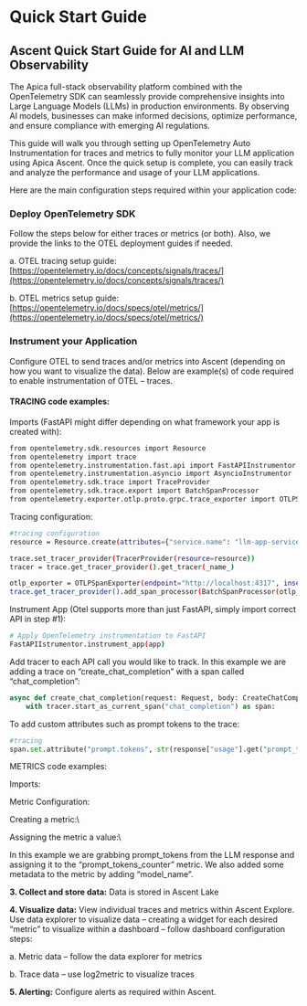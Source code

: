 # Quick Start Guide

## Ascent Quick Start Guide for AI and LLM Observability

The Apica full-stack observability platform combined with the OpenTelemetry SDK can seamlessly provide comprehensive insights into Large Language Models (LLMs) in production environments. By observing AI models, businesses can make informed decisions, optimize performance, and ensure compliance with emerging AI regulations.

This guide will walk you through setting up OpenTelemetry Auto Instrumentation for traces and metrics to fully monitor your LLM application using Apica Ascent. Once the quick setup is complete, you can easily track and analyze the performance and usage of your LLM applications.

Here are the main configuration steps required within your application code:

### **Deploy OpenTelemetry SDK**

Follow the steps below for either traces or metrics (or both). Also, we provide the links to the OTEL deployment guides if needed.

a.         OTEL tracing setup guide: [https://opentelemetry.io/docs/concepts/signals/traces/](https://opentelemetry.io/docs/concepts/signals/traces/)

b.         OTEL metrics setup guide: [https://opentelemetry.io/docs/specs/otel/metrics/](https://opentelemetry.io/docs/specs/otel/metrics/)

### **Instrument your Application**

Configure OTEL to send traces and/or metrics into Ascent (depending on how you want to visualize the data). Below are example(s) of code required to enable instrumentation of OTEL – traces.

#### TRACING code examples:

Imports (FastAPI might differ depending on what framework your app is created with):

```bash
from opentelemetry.sdk.resources import Resource
from opentelemetry import trace
from opentelemetry.instrumentation.fast.api import FastAPIInstrumentor
from opentelemetry.instrumentation.asyncio import AsyncioInstrumentor
from opentelemetry.sdk.trace import TraceProvider
from opentelemetry.sdk.trace.export import BatchSpanProcessor
from opentelemetry.exporter.otlp.proto.grpc.trace_exporter import OTLPSpanExporter
```

Tracing configuration:

```bash
#tracing configuration
resource = Resource.create(attributes={"service.name": "llm-app-service"})

trace.set_tracer_provider(TracerProvider(resource=resource))
tracer = trace.get_tracer_provider().get_tracer(_name_)

otlp_exporter = OTLPSpanExporter(endpoint="http://localhost:4317", insecure=True)
trace.get_tracer_provider().add_span_processor(BatchSpanProcessor(otlp_exporter))
```

Instrument App (Otel supports more than just FastAPI, simply import correct API in step #1):

```bash
# Apply OpenTelemetry instrumentation to FastAPI
FastAPIIstrumentor.instrument_app(app)
```

Add tracer to each API call you would like to track. In this example we are adding a trace on “create\_chat\_completion” with a span called “chat\_completion”:

```python
async def create_chat_completion(request: Request, body: CreateChatCompletionRequest):
    with tracer.start_as_current_span("chat_completion") as span:
```

To add custom attributes such as prompt tokens to the trace:

```python
#tracing
span.set.attribute("prompt.tokens", str(response["usage"].get("prompt_tokens", 0)))
```

METRICS code examples:



Imports:



Metric Configuration:



Creating a metric:\




Assigning the metric a value:\




In this example we are grabbing prompt\_tokens from the LLM response and assigning it to the “prompt\_tokens\_counter” metric. We also added some metadata to the metric by adding “model\_name”.



**3.         Collect and store data:** Data is stored in Ascent Lake

**4.         Visualize data:** View individual traces and metrics within Ascent Explore. Use data explorer to visualize data – creating a widget for each desired “metric” to visualize within a dashboard – follow dashboard configuration steps:

a.         Metric data – follow the data explorer for metrics

b.         Trace data – use log2metric to visualize traces

**5.         Alerting:** Configure alerts as required within Ascent.
